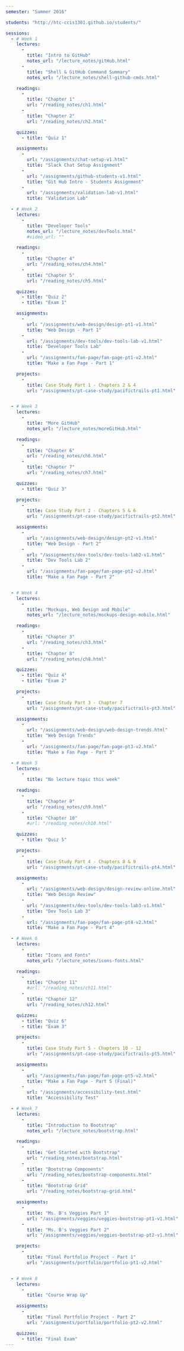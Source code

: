 ```yaml
---
semester: "Summer 2016"

students: "http://htc-ccis1301.github.io/students/"

sessions:
  - # Week 1
    lectures:
      -
        title: "Intro to GitHub"
        notes_url: "/lecture_notes/gitHub.html"
      -
        title: "Shell & GitHub Command Summary"
        notes_url: "/lecture_notes/shell-github-cmds.html"

    readings:
      -
        title: "Chapter 1"
        url: "/reading_notes/ch1.html"
      -
        title: "Chapter 2"
        url: "/reading_notes/ch2.html"

    quizzes:
      - title: "Quiz 1"

    assignments:
      -
        url: "/assignments/chat-setup-v1.html"
        title: "Slack Chat Setup Assignment"
      -
        url: "/assignments/github-students-v1.html"
        title: "Git Hub Intro - Students Assignment"
      -
        url: "/assignments/validation-lab-v1.html"
        title: "Validation Lab"      

  - # Week 2
    lectures:
      -
        title: "Developer Tools"
        notes_url: "/lecture_notes/devTools.html"
        #video_url: ""

    readings:
      -
        title: "Chapter 4"
        url: "/reading_notes/ch4.html"
      -
        title: "Chapter 5"
        url: "/reading_notes/ch5.html"

    quizzes:
      - title: "Quiz 2"
      - title: "Exam 1"

    assignments:
      -
        url: "/assignments/web-design/design-pt1-v1.html"
        title: "Web Design - Part 1"
      -
        url: "/assignments/dev-tools/dev-tools-lab-v1.html"
        title: "Developer Tools Lab"
      -
        url: "/assignments/fan-page/fan-page-pt1-v2.html"
        title: "Make a Fan Page - Part 1"

    projects:
      -
        title: Case Study Part 1 - Chapters 2 & 4
        url: "/assignments/pt-case-study/pacifictrails-pt1.html"


  - # Week 3
    lectures:
      -
        title: "More GitHub"
        notes_url: "/lecture_notes/moreGitHub.html"

    readings:
      -
        title: "Chapter 6"
        url: "/reading_notes/ch6.html"
      -
        title: "Chapter 7"
        url: "/reading_notes/ch7.html"

    quizzes:
      - title: "Quiz 3"

    projects:
      -
        title: Case Study Part 2 - Chapters 5 & 6
        url: "/assignments/pt-case-study/pacifictrails-pt2.html"

    assignments:
      -
        url: "/assignments/web-design/design-pt2-v1.html"
        title: "Web Design - Part 2"
      -
        url: "/assignments/dev-tools/dev-tools-lab2-v1.html"
        title: "Dev Tools Lab 2"
      -
        url: "/assignments/fan-page/fan-page-pt2-v2.html"
        title: "Make a Fan Page - Part 2"    


  - # Week 4
    lectures:
      -
        title: "Mockups, Web Design and Mobile"
        notes_url: "/lecture_notes/mockups-design-mobile.html"

    readings:
      -
        title: "Chapter 3"
        url: "/reading_notes/ch3.html"
      -
        title: "Chapter 8"
        url: "/reading_notes/ch8.html"

    quizzes:
      - title: "Quiz 4"
      - title: "Exam 2"

    projects:
      -
        title: Case Study Part 3 - Chapter 7
        url: "/assignments/pt-case-study/pacifictrails-pt3.html"

    assignments:
      -
        url: "/assignments/web-design/web-design-trends.html"
        title: "Web Design Trends"
      -
        url: "/assignments/fan-page/fan-page-pt3-v2.html"
        title: "Make a Fan Page - Part 3"   

  - # Week 5
    lectures:
      -
        title: "No lecture topic this week"

    readings:
      -
        title: "Chapter 9"
        url: "/reading_notes/ch9.html"
      -
        title: "Chapter 10"
        #url: "/reading_notes/ch10.html"

    quizzes:
      - title: "Quiz 5"

    projects:
      -
        title: Case Study Part 4 - Chapters 8 & 9
        url: "/assignments/pt-case-study/pacifictrails-pt4.html"

    assignments:
      -
        url: "/assignments/web-design/design-review-online.html"
        title: "Web Design Review"
      -
        url: "/assignments/dev-tools/dev-tools-lab3-v1.html"
        title: "Dev Tools Lab 3"
      -
        url: "/assignments/fan-page/fan-page-pt4-v2.html"
        title: "Make a Fan Page - Part 4"   

  - # Week 6
    lectures:
      -
        title: "Icons and Fonts"
        notes_url: "/lecture_notes/icons-fonts.html"

    readings:
      -
        title: "Chapter 11"
        #url: "/reading_notes/ch11.html"
      -
        title: "Chapter 12"
        url: "/reading_notes/ch12.html"

    quizzes:
      - title: "Quiz 6"
      - title: "Exam 3"

    projects:
      -
        title: Case Study Part 5 - Chapters 10 - 12
        url: "/assignments/pt-case-study/pacifictrails-pt5.html"

    assignments:
      -
        url: "/assignments/fan-page/fan-page-pt5-v2.html"
        title: "Make a Fan Page - Part 5 (Final)"   
      -
        url: "/assignments/accessibility-test.html"
        title: "Accessibility Test"

  - # Week 7
    lectures:
      -
        title: "Introduction to Bootstrap"
        notes_url: "/lecture_notes/bootstrap.html"

    readings:
      -
        title: "Get Started with Bootstrap"
        url: "/reading_notes/bootstrap.html"
      -
        title: "Bootstrap Components"
        url: "/reading_notes/bootstrap-components.html"
      -
        title: "Bootstrap Grid"
        url: "/reading_notes/bootstrap-grid.html"   

    assignments:
      -
        title: "Ms. B's Veggies Part 1"
        url: "/assignments/veggies/veggies-bootstrap-pt1-v1.html"
      -
        title: "Ms. B's Veggies Part 2"
        url: "/assignments/veggies/veggies-bootstrap-pt2-v1.html"

    projects:
      -
        title: "Final Portfolio Project - Part 1"
        url: "/assignments/portfolio/portfolio-pt1-v2.html"


  - # Week 8
    lectures:
      -
        title: "Course Wrap Up"

    assignments:
      -
        title: "Final Portfolio Project - Part 2"
        url: "/assignments/portfolio/portfolio-pt2-v2.html"

    quizzes:
      - title: "Final Exam"
---
```

